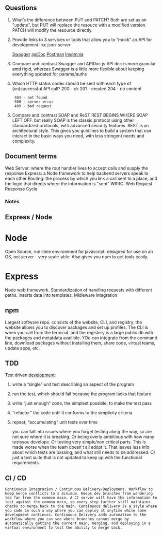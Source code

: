 



## Questions

1. What’s the difference between PUT and PATCH?
    Both are set as an "update", but PUT will replace the resouce with a modified version. PATCH will modify the resource directly. 

2. Provide links to 3 services or tools that allow you to “mock” an API for development like json-server

    [Swagger](https://inspector.swagger.io/builder)
    [apiDoc](https://apidocjs.com/)
    [Postman](https://www.postman.com/)
    [Insomnia](https://insomnia.rest/)


3. Compare and contrast Swagger and APIDoc.js 
    API doc is more granular amd rigid, whereas Swagger is a little more flexible about keeping everything updated for params/auths

4. Which HTTP status codes should be sent with each type of (un)successful API call?
        200 - ok
        201 - created
        204 - no content

        404 - not found
        500 - server error
        400 - bad request


5. Compare and contrast SOAP and ReST
    REST BEGINS WHERE SOAP LEFT OFF. but really SOAP is the classic protocol using other standardized protocols, with advanced security features. REST is an architectural style. This gives you guidlines to build a system that  can interact in the basic ways you need, with less stringent needs and complexity. 

## Document terms

Web Server: where the rout handler lives to accept calls and supply the response
Express: a Node framework to help backend servers speak to each other
Routing: the process by which you link a call sent to a place, and the logic that directs where the information is "sent"
WRRC: Web Request Response Cycle

### Notes

## Express / Node

# Node
Open Source, run-time environment for javascript. designed for use on an OS, not server - very scale-able. Also gives you npm to get tools easily.

# Express
Node web framework. Standardization of handling requests with different paths. inserts data into templates. Midleware integration

## npm 
Largest software repo. consists of the website, CLI, and registry. the website allows you to discover packages and set up profiles. 
The CLI is when you call from the terminal. and the registery is a large public db with the packages and metatdata availible. YOu can integrate from the command line, download packages without installing them, share code, virtual teams, update apps, etc.

## TDD
Test driven [development](https://www.agilealliance.org/glossary/tdd/#q=~(infinite~false~filters~(postType~(~'page~'post~'aa_book~'aa_event_session~'aa_experience_report~'aa_glossary~'aa_research_paper~'aa_video)~tags~(~'tdd))~searchTerm~'~sort~false~sortDirection~'asc~page~1)):

1. write a “single” unit test describing an aspect of the program
2. run the test, which should fail because the program lacks that feature
3. write “just enough” code, the simplest possible, to make the test pass
4. “refactor” the code until it conforms to the simplicity criteria
5. repeat, “accumulating” unit tests over time

    you can fall into issues where you forget testing along the way, so are not sure where it is breaking. Or being overly ambitious with how many testsyou develope. Or testing very simple/non critical parts. This is made worse when the team doesn't all adopt it. That leaves less info about which tests are passing, and what still needs to be addressed. Or just a test suite that is not updated to keep up with the functional requirements.

## CI / CD
    Continuous Integration / Continuous Delivery/Deployment. Workflow to keep merge conflicts to a minimum. Keeps dev branches from wandering too far from the common main. A CI server will have the information to test against the common main, so every step further still maintains checks to merge back to the main. Continuous delivery is a style where you code in such a way where you can deploy at anytime while some development continues. Continuous Delivery adds automation to the workflow where you can see where branches cannot merge by automatically getting the current main, merging, and deploying in a virtual environment to test the ability to merge back. 